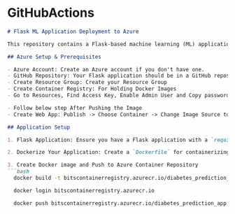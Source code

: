 # GitHubActions



```markdown
# Flask ML Application Deployment to Azure

This repository contains a Flask-based machine learning (ML) application that is deployed to Azure using GitHub Actions. This guide will help you set up and automate the deployment process.

## Azure Setup & Prerequisites

- Azure Account: Create an Azure account if you don't have one.
- GitHub Repository: Your Flask application should be in a GitHub repository.
- Create Resource Group: Create your Resource Group
- Create Container Registry: For Holding Docker Images
- Go to Resources, Find Access Key, Enable Admin User and Copy password

- Follow below step After Pushing the Image
- Create Web App: Publish -> Choose Container -> Change Image Source to Azure Container Registry  

## Application Setup

1. Flask Application: Ensure you have a Flask application with a `requirements.txt` for dependencies.

2. Dockerize Your Application: Create a `Dockerfile` for containerizing your Flask application.

3. Create Docker image and Push to Azure Container Repository
```bash
  docker build -t bitscontainerregistry.azurecr.io/diabetes_prediction_app:latest .
```
```bash
  docker login bitscontainerregistry.azurecr.io
```
```bash
  docker push bitscontainerregistry.azurecr.io/diabetes_prediction_app:latest
```
